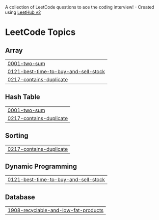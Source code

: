 A collection of LeetCode questions to ace the coding interview! - Created using [LeetHub v2](https://github.com/arunbhardwaj/LeetHub-2.0)
<!---LeetCode Topics Start-->
# LeetCode Topics
## Array
|  |
| ------- |
| [0001-two-sum](https://github.com/preethika1616/Workdone/tree/master/0001-two-sum) |
| [0121-best-time-to-buy-and-sell-stock](https://github.com/preethika1616/Workdone/tree/master/0121-best-time-to-buy-and-sell-stock) |
| [0217-contains-duplicate](https://github.com/preethika1616/Workdone/tree/master/0217-contains-duplicate) |
## Hash Table
|  |
| ------- |
| [0001-two-sum](https://github.com/preethika1616/Workdone/tree/master/0001-two-sum) |
| [0217-contains-duplicate](https://github.com/preethika1616/Workdone/tree/master/0217-contains-duplicate) |
## Sorting
|  |
| ------- |
| [0217-contains-duplicate](https://github.com/preethika1616/Workdone/tree/master/0217-contains-duplicate) |
## Dynamic Programming
|  |
| ------- |
| [0121-best-time-to-buy-and-sell-stock](https://github.com/preethika1616/Workdone/tree/master/0121-best-time-to-buy-and-sell-stock) |
## Database
|  |
| ------- |
| [1908-recyclable-and-low-fat-products](https://github.com/preethika1616/Workdone/tree/master/1908-recyclable-and-low-fat-products) |
<!---LeetCode Topics End-->